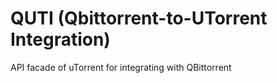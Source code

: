 # QUTI (Qbittorrent-to-UTorrent Integration)
API facade of uTorrent for integrating with QBittorrent

